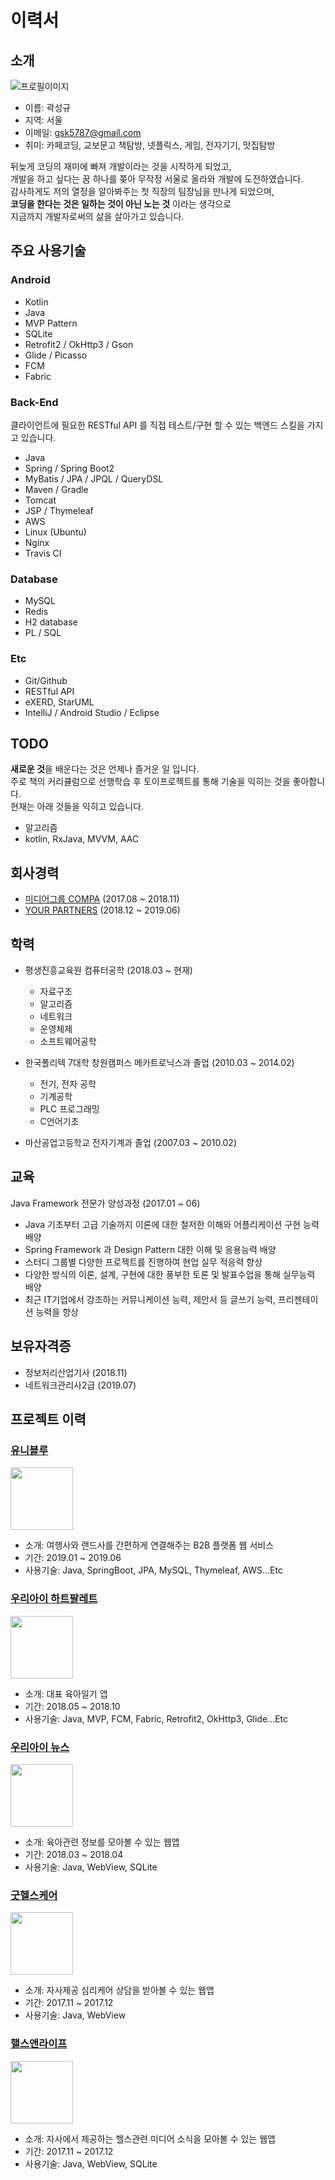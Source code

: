 # 이력서

## 소개
![프로필이미지](https://github.com/Kyu5787/RESUME/raw/master/images/profile/resume_profile.png)
- 이름: 곽성규
- 지역: 서울
- 이메일: gsk5787@gmail.com
- 취미: 카페코딩, 교보문고 책탐방, 넷플릭스, 게임, 전자기기, 맛집탐방

뒤늦게 코딩의 재미에 빠져 개발이라는 것을 시작하게 되었고, <br />
개발을 하고 싶다는 꿈 하나를 쫒아 무작정 서울로 올라와 개발에 도전하였습니다. <br />
감사하게도 저의 열정을 알아봐주는 첫 직장의 팀장님을 만나게 되었으며, <br />
**코딩을 한다는 것은 일하는 것이 아닌 노는 것** 이라는 생각으로 <br />
지금까지 개발자로써의 삶을 살아가고 있습니다.


## 주요 사용기술
### Android
- Kotlin
- Java
- MVP Pattern
- SQLite
- Retrofit2 / OkHttp3 / Gson
- Glide / Picasso
- FCM
- Fabric

### Back-End
클라이언트에 필요한 RESTful API 를 직접 테스트/구현 할 수 있는 백엔드 스킬을 가지고 있습니다. <br />
- Java
- Spring / Spring Boot2
- MyBatis / JPA / JPQL / QueryDSL
- Maven / Gradle
- Tomcat
- JSP / Thymeleaf
- AWS
- Linux (Ubuntu)
- Nginx
- Travis CI

### Database
- MySQL
- Redis
- H2 database
- PL / SQL

### Etc
- Git/Github
- RESTful API
- eXERD, StarUML
- IntelliJ / Android Studio / Eclipse


## TODO
**새로운 것**을 배운다는 것은 언제나 즐거운 일 입니다. <br />
주로 책의 커리큘럼으로 선행학습 후 토이프로젝트를 통해 기술을 익히는 것을 좋아합니다. <br />
현재는 아래 것들을 익히고 있습니다.
- 알고리즘
- kotlin, RxJava, MVVM, AAC


## 회사경력
- [미디어그룹 COMPA](http://www.compa.kr/) (2017.08 ~ 2018.11)
- [YOUR PARTNERS](http://yourptns.com/) (2018.12 ~ 2019.06)


## 학력
- 평생진흥교육원 컴퓨터공학 (2018.03 ~ 현재)
	- 자료구조
	- 알고리즘
	- 네트워크
	- 운영체제
	- 소프트웨어공학

- 한국폴리텍 7대학 창원캠퍼스 메카트로닉스과 졸업 (2010.03 ~ 2014.02)
	- 전기, 전자 공학
	- 기계공학
	- PLC 프로그래밍
	- C언어기초

- 마산공업고등학교 전자기계과 졸업 (2007.03 ~ 2010.02)


## 교육
Java Framework 전문가 양성과정 (2017.01 ~ 06)
- Java 기초부터 고급 기술까지 이론에 대한 철저한 이해와 어플리케이션 구현 능력 배양
- Spring Framework 과 Design Pattern 대한 이해 및 응용능력 배양
- 스터디 그룹별 다양한 프로젝트를 진행하여 현업 실무 적응력 향상
- 다양한 방식의 이론, 설계, 구현에 대한 풍부한 토론 및 발표수업을 통해 실무능력 배양
- 최근 IT기업에서 강조하는 커뮤니케이션 능력, 제안서 등 글쓰기 능력, 프리젠테이션 능력을 향상


## 보유자격증
- 정보처리산업기사 (2018.11)
- 네트워크관리사2급 (2019.07)

## 프로젝트 이력
### [유니블루](https://uniblue.kr)
<img src='https://github.com/Kyu5787/RESUME/raw/master/images/project/uniblue_ic.jpg' width='100'/><br />
- 소개: 여행사와 랜드사를 간편하게 연결해주는 B2B 플랫폼 웹 서비스
- 기간: 2019.01 ~ 2019.06
- 사용기술: Java, SpringBoot, JPA, MySQL, Thymeleaf, AWS...Etc

### [우리아이 하트팔레트](https://play.google.com/store/apps/details?id=com.compa.ikhp)
<img src='https://github.com/Kyu5787/RESUME/raw/master/images/project/ikhp_ic.png' width='100'/><br />
- 소개: 대표 육아일기 앱
- 기간: 2018.05 ~ 2018.10
- 사용기술: Java, MVP, FCM, Fabric, Retrofit2, OkHttp3, Glide...Etc

### [우리아이 뉴스](https://play.google.com/store/apps/details?id=com.compa.ikn)
<img src='https://github.com/Kyu5787/RESUME/raw/master/images/project/ikn_ic.png' width='100'/><br />
- 소개: 육아관련 정보를 모아볼 수 있는 웹앱
- 기간: 2018.03 ~ 2018.04
- 사용기술: Java, WebView, SQLite

### [굿헬스케어](https://play.google.com/store/apps/details?id=com.goodhealth.ieap)
<img src='https://github.com/Kyu5787/RESUME/raw/master/images/project/eap_ic.png' width='100'/><br />
- 소개: 자사제공 심리케어 상담을 받아볼 수 있는 웹앱
- 기간: 2017.11 ~ 2017.12
- 사용기술: Java, WebView

### [핼스앤라이프](https://play.google.com/store/apps/details?id=com.compa.healthi)
<img src='https://github.com/Kyu5787/RESUME/raw/master/images/project/health_and_life_ic.png' width='100'/><br />
- 소개: 자사에서 제공하는 헬스관련 미디어 소식을 모아볼 수 있는 웹앱
- 기간: 2017.11 ~ 2017.12
- 사용기술: Java, WebView, SQLite



